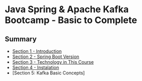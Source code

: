# Java Spring & Apache Kafka Bootcamp - Basic to Complete

## Summary

- [Section 1 - Introduction](https://github.com/marodrigues20/udemy_java/tree/main/JavaSpring%26ApacheKafkaBootcamp-BasicToComplete/Sections/Section-01)
- [Section 2 - Spring Boot Version](https://github.com/marodrigues20/udemy_java/tree/main/JavaSpring%26ApacheKafkaBootcamp-BasicToComplete/Sections/Section-02)
- [Section 3 - Technology in This Course](https://github.com/marodrigues20/udemy_java/tree/main/JavaSpring%26ApacheKafkaBootcamp-BasicToComplete/Sections/Section-03#section-3---technology-in-this-course)
- [Section 4 - Instalation](https://github.com/marodrigues20/udemy_java/tree/main/JavaSpring%26ApacheKafkaBootcamp-BasicToComplete/Sections/Section-04#section-4-instalation)
- [Section 5: Kafka Basic Concepts]